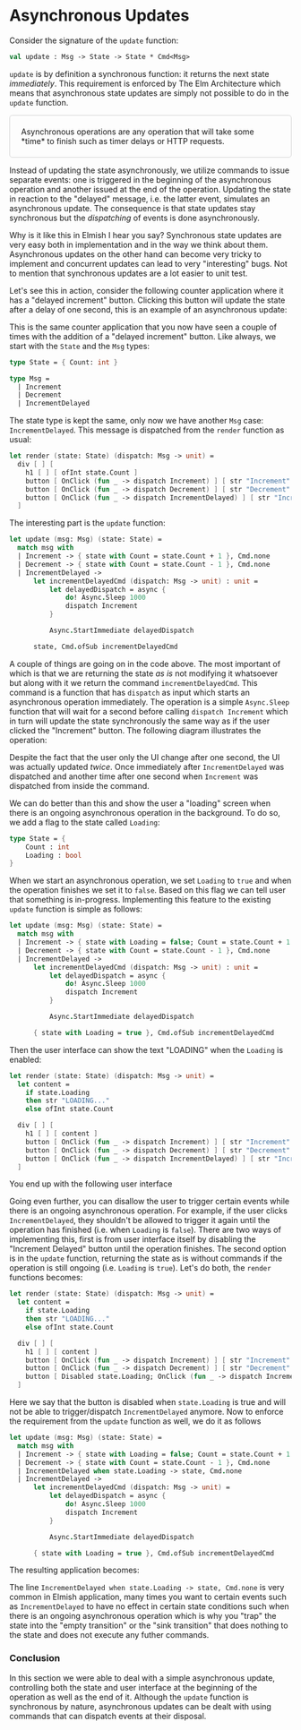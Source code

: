 # Asynchronous Updates

Consider the signature of the `update` function:
```fsharp
val update : Msg -> State -> State * Cmd<Msg>
```
`update` is by definition a synchronous function: it returns the next state *immediately*. This requirement is enforced by The Elm Architecture which means that asynchronous state updates are simply not possible to do in the `update` function.

<div style="padding:20px; border: 1px solid lightgrey;border-radius:5px;">
Asynchronous operations are any operation that will take some *time* to finish such as timer delays or HTTP requests.
</div>

Instead of updating the state asynchronously, we utilize commands to issue separate events: one is triggered in the beginning of the asynchronous operation and another issued at the end of the operation. Updating the state in reaction to the "delayed" message, i.e. the latter event, simulates an asynchronous update. The consequence is that state updates stay synchronous but the *dispatching* of events is done asynchronously.

Why is it like this in Elmish I hear you say? Synchronous state updates are very easy both in implementation and in the way we think about them. Asynchronous updates on the other hand can become very tricky to implement and concurrent updates can lead to very "interesting" bugs. Not to mention that synchronous updates are a lot easier to unit test.

Let's see this in action, consider the following counter application where it has a "delayed increment" button. Clicking this button will update the state after a delay of one second, this is an example of an asynchronous update:

<div style="width:100%">
  <div style="margin: 0 auto; width:65%;">
    <resolved-image source="/images/commands/delayed-counter.gif" />
  </div>
</div>

This is the same counter application that you now have seen a couple of times with the addition of a "delayed increment" button. Like always, we start with the `State` and the `Msg` types:
```fsharp {highlight: [6]}
type State = { Count: int }

type Msg =
  | Increment
  | Decrement
  | IncrementDelayed
```
The state type is kept the same, only now we have another `Msg` case: `IncrementDelayed`. This message is dispatched from the `render` function as usual:
```fsharp {highlight: [6]}
let render (state: State) (dispatch: Msg -> unit) =
  div [ ] [
    h1 [ ] [ ofInt state.Count ]
    button [ OnClick (fun _ -> dispatch Increment) ] [ str "Increment" ]
    button [ OnClick (fun _ -> dispatch Decrement) ] [ str "Decrement" ]
    button [ OnClick (fun _ -> dispatch IncrementDelayed) ] [ str "Increment Delayed" ]
  ]
```
The interesting part is the `update` function:
```fsharp {highlight: ['6-14']}
let update (msg: Msg) (state: State) =
  match msg with
  | Increment -> { state with Count = state.Count + 1 }, Cmd.none
  | Decrement -> { state with Count = state.Count - 1 }, Cmd.none
  | IncrementDelayed ->
      let incrementDelayedCmd (dispatch: Msg -> unit) : unit =
          let delayedDispatch = async {
              do! Async.Sleep 1000
              dispatch Increment
          }

          Async.StartImmediate delayedDispatch

      state, Cmd.ofSub incrementDelayedCmd
```
A couple of things are going on in the code above. The most important of which is that we are returning the state *as is* not modifying it whatsoever but along with it we return the command `incrementDelayedCmd`. This command is a function that has `dispatch` as input which starts an asynchronous operation immediately. The operation is a simple `Async.Sleep` function that will wait for a second before calling `dispatch Increment` which in turn will update the state synchronously the same way as if the user clicked the "Increment" button. The following diagram illustrates the operation:

<div style="width:100%">
  <div style="margin: 0 auto; width:75%;">
    <resolved-image source="/images/commands/async-operation.png" />
  </div>
</div>

Despite the fact that the user only the UI change after one second, the UI was actually updated *twice*. Once immediately after `IncrementDelayed` was dispatched and another time after one second when `Increment` was dispatched from inside the command.

We can do better than this and show the user a "loading" screen when there is an ongoing asynchronous operation in the background. To do so, we add a flag to the state called `Loading`:
```fsharp {highlight: [3]}
type State = {
    Count : int
    Loading : bool
}
```
When we start an asynchronous operation, we set `Loading` to `true` and when the operation finishes we set it to `false`. Based on this flag we can tell user that something is in-progress. Implementing this feature to the existing `update` function is simple as follows:

```fsharp {highlight: [3, 14]}
let update (msg: Msg) (state: State) =
  match msg with
  | Increment -> { state with Loading = false; Count = state.Count + 1 }, Cmd.none
  | Decrement -> { state with Count = state.Count - 1 }, Cmd.none
  | IncrementDelayed ->
      let incrementDelayedCmd (dispatch: Msg -> unit) : unit =
          let delayedDispatch = async {
              do! Async.Sleep 1000
              dispatch Increment
          }

          Async.StartImmediate delayedDispatch

      { state with Loading = true }, Cmd.ofSub incrementDelayedCmd
```
Then the user interface can show the text "LOADING" when the `Loading` is enabled:
```fsharp
let render (state: State) (dispatch: Msg -> unit) =
  let content =
    if state.Loading
    then str "LOADING..."
    else ofInt state.Count

  div [ ] [
    h1 [ ] [ content ]
    button [ OnClick (fun _ -> dispatch Increment) ] [ str "Increment" ]
    button [ OnClick (fun _ -> dispatch Decrement) ] [ str "Decrement" ]
    button [ OnClick (fun _ -> dispatch IncrementDelayed) ] [ str "Increment Delayed" ]
  ]
```
You end up with the following user interface

<div style="width:100%">
  <div style="margin: 0 auto; width:65%;">
    <resolved-image source="/images/commands/loading-counter.gif" />
  </div>
</div>

Going even further, you can disallow the user to trigger certain events while there is an ongoing asynchronous operation. For example, if the user clicks `IncrementDelayed`, they shouldn't be allowed to trigger it again until the operation has finished (i.e. when `Loading` is `false`). There are two ways of implementing this, first is from user interface itself by disabling the "Increment Delayed" button until the operation finishes. The second option is in the `update` function, returning the state as is without commands if the operation is still ongoing (i.e. `Loading` is `true`). Let's do both, the `render` functions becomes:
```fsharp {highlight: [11]}
let render (state: State) (dispatch: Msg -> unit) =
  let content =
    if state.Loading
    then str "LOADING..."
    else ofInt state.Count

  div [ ] [
    h1 [ ] [ content ]
    button [ OnClick (fun _ -> dispatch Increment) ] [ str "Increment" ]
    button [ OnClick (fun _ -> dispatch Decrement) ] [ str "Decrement" ]
    button [ Disabled state.Loading; OnClick (fun _ -> dispatch IncrementDelayed) ] [ str "Increment Delayed" ]
  ]
```
Here we say that the button is disabled when `state.Loading` is true and will not be able to trigger/dispatch `IncrementDelayed` anymore. Now to enforce the requirement from the `update` function as well, we do it as follows
```fsharp {highlight: [5]}
let update (msg: Msg) (state: State) =
  match msg with
  | Increment -> { state with Loading = false; Count = state.Count + 1 }, Cmd.none
  | Decrement -> { state with Count = state.Count - 1 }, Cmd.none
  | IncrementDelayed when state.Loading -> state, Cmd.none
  | IncrementDelayed ->
      let incrementDelayedCmd (dispatch: Msg -> unit) =
          let delayedDispatch = async {
              do! Async.Sleep 1000
              dispatch Increment
          }

          Async.StartImmediate delayedDispatch

      { state with Loading = true }, Cmd.ofSub incrementDelayedCmd
```
The resulting application becomes:

<div style="width:100%">
  <div style="margin: 0 auto; width:75%;">
    <resolved-image source="/images/commands/disabled-counter.gif" />
  </div>
</div>

The line `IncrementDelayed when state.Loading -> state, Cmd.none` is very common in Elmish application, many times you want to certain events such as `IncrementDelayed` to have no effect in certain state conditions such when there is an ongoing asynchronous operation which is why you "trap" the state into the "empty transition" or the "sink transition" that does nothing to the state and does not execute any futher commands.

### Conclusion

In this section we were able to deal with a simple asynchronous update, controlling both the state and user interface at the beginning of the operation as well as the end of it. Although the `update` function is synchronous by nature, asynchronous updates can be dealt with using commands that can dispatch events at their disposal.